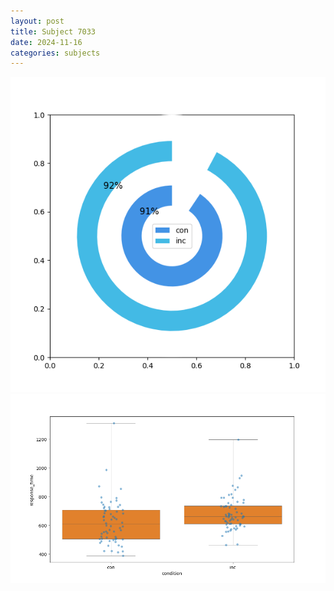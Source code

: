 ```yaml
---
layout: post
title: Subject 7033
date: 2024-11-16
categories: subjects
---
```


![](data/7033/run-1/7033_accuracy_by_condition.png)
![](data/7033/run-1/7033_rt.png)
